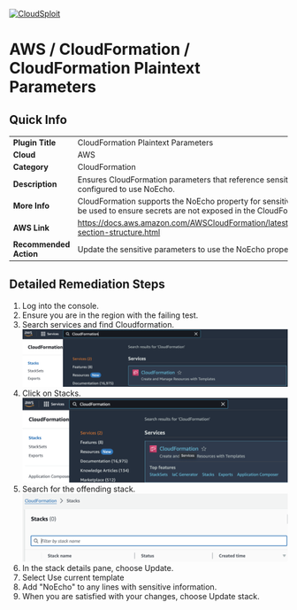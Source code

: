 [![CloudSploit](https://cloudsploit.com/img/logo-new-big-text-100.png "CloudSploit")](https://cloudsploit.com)

# AWS / CloudFormation / CloudFormation Plaintext Parameters

## Quick Info

| | |
|-|-|
| **Plugin Title** | CloudFormation Plaintext Parameters |
| **Cloud** | AWS |
| **Category** | CloudFormation |
| **Description** | Ensures CloudFormation parameters that reference sensitive values are configured to use NoEcho. |
| **More Info** | CloudFormation supports the NoEcho property for sensitive values, which should be used to ensure secrets are not exposed in the CloudFormation UI and APIs. |
| **AWS Link** | https://docs.aws.amazon.com/AWSCloudFormation/latest/UserGuide/parameters-section-structure.html |
| **Recommended Action** | Update the sensitive parameters to use the NoEcho property. |

## Detailed Remediation Steps
1. Log into the console.
2. Ensure you are in the region with the failing test.
3. Search services and find Cloudformation.![alt text](../../../resources/aws/cloudformation/search-cfn-service.png)
4. Click on Stacks.![alt text](../../../resources/aws/cloudformation/click-stacks.png)
5. Search for the offending stack.![alt text](../../../resources/aws/cloudformation/search-stack.png)
6. In the stack details pane, choose Update.
7. Select Use current template
8. Add "NoEcho" to any lines with sensitive information. 
9. When you are satisfied with your changes, choose Update stack.